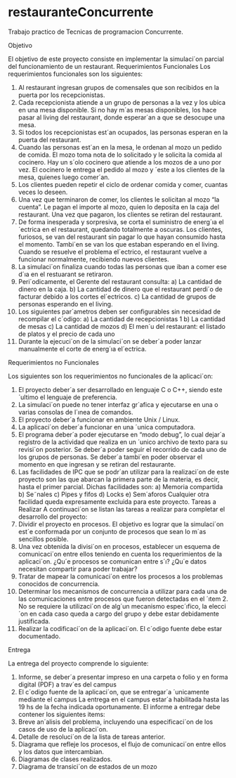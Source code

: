 # restauranteConcurrente
Trabajo practico de Tecnicas de programacion Concurrente.


Objetivo

El objetivo de este proyecto consiste en implementar la simulaci´on parcial del funcionamiento de un
restaurant.
Requerimientos Funcionales
Los requerimientos funcionales son los siguientes:
1. Al restaurant ingresan grupos de comensales que son recibidos en la puerta por los recepcionistas.
2. Cada recepcionista atiende a un grupo de personas a la vez y los ubica en una mesa disponible.
Si no hay m´as mesas disponibles, los hace pasar al living del restaurant, donde esperar´an a que
se desocupe una mesa.
3. Si todos los recepcionistas est´an ocupados, las personas esperan en la puerta del restaurant.
4. Cuando las personas est´an en la mesa, le ordenan al mozo un pedido de comida. El mozo toma
nota de lo solicitado y le solicita la comida al cocinero. Hay un s´olo cocinero que atiende a los
mozos de a uno por vez. El cocinero le entrega el pedido al mozo y ´este a los clientes de la mesa,
quienes luego comer´an.
5. Los clientes pueden repetir el ciclo de ordenar comida y comer, cuantas veces lo deseen.
6. Una vez que terminaron de comer, los clientes le solicitan al mozo “la cuenta”. Le pagan el
importe al mozo, quien lo deposita en la caja del restaurant. Una vez que pagaron, los clientes
se retiran del restaurant.
7. De forma inesperada y sorpresiva, se corta el suministro de energ´ıa el´ectrica en el restaurant,
quedando totalmente a oscuras. Los clientes, furiosos, se van del restaurant sin pagar lo que hayan
consumido hasta el momento. Tambi´en se van los que estaban esperando en el living. Cuando se
resuelve el problema el´ectrico, el restaurant vuelve a funcionar normalmente, recibiendo nuevos
clientes.
8. La simulaci´on finaliza cuando todas las personas que iban a comer ese d´ıa en el restuarant se
retiraron.
9. Peri´odicamente, el Gerente del restaurant consulta:
a) La cantidad de dinero en la caja.
b) La cantidad de dinero que el restaurant perdi´o de facturar debido a los cortes el´ectricos.
c) La cantidad de grupos de personas esperando en el living.
10. Los siguientes par´ametros deben ser configurables sin necesidad de recompilar el c´odigo:
a) La cantidad de recepcionistas
1
b) La cantidad de mesas
c) La cantidad de mozos
d) El men´u del restaurant: el listado de platos y el precio de cada uno
11. Durante la ejecuci´on de la simulaci´on se deber´a poder lanzar manualmente el corte de energ´ıa
el´ectrica.

Requerimientos no Funcionales

Los siguientes son los requerimientos no funcionales de la aplicaci´on:

1. El proyecto deber´a ser desarrollado en lenguaje C o C++, siendo este ´ultimo el lenguaje de
preferencia.
2. La simulaci´on puede no tener interfaz gr´afica y ejecutarse en una o varias consolas de l´ınea de
comandos.
3. El proyecto deber´a funcionar en ambiente Unix / Linux.
4. La aplicaci´on deber´a funcionar en una ´unica computadora.
5. El programa deber´a poder ejecutarse en “modo debug”, lo cual dejar´a registro de la actividad que
realiza en un ´unico archivo de texto para su revisi´on posterior. Se deber´a poder seguir el recorrido
de cada uno de los grupos de personas. Se deber´a tambi´en poder observar el momento en que
ingresan y se retiran del restaurante.
6. Las facilidades de IPC que se podr´an utilizar para la realizaci´on de este proyecto son las que
abarcan la primera parte de la materia, es decir, hasta el primer parcial. Dichas facilidades son:
a) Memoria compartida
b) Se˜nales
c) Pipes y fifos
d) Locks
e) Sem´aforos
Cualquier otra facilidad queda expresamente excluida para este proyecto.
Tareas a Realizar
A continuaci´on se listan las tareas a realizar para completar el desarrollo del proyecto:
1. Dividir el proyecto en procesos. El objetivo es lograr que la simulaci´on est´e conformada por un
conjunto de procesos que sean lo m´as sencillos posible.
2. Una vez obtenida la divisi´on en procesos, establecer un esquema de comunicaci´on entre ellos
teniendo en cuenta los requerimientos de la aplicaci´on. ¿Qu´e procesos se comunican entre s´ı?
¿Qu´e datos necesitan compartir para poder trabajar?
3. Tratar de mapear la comunicaci´on entre los procesos a los problemas conocidos de concurrencia.
4. Determinar los mecanismos de concurrencia a utilizar para cada una de las comunicaciones entre
procesos que fueron detectadas en el ´ıtem 2. No se requiere la utilizaci´on de alg´un mecanismo
espec´ıfico, la elecci´on en cada caso queda a cargo del grupo y debe estar debidamente justificada.
5. Realizar la codificaci´on de la aplicaci´on. El c´odigo fuente debe estar documentado.


Entrega

La entrega del proyecto comprende lo siguiente:
1. Informe, se deber´a presentar impreso en una carpeta o folio y en forma digital (PDF) a trav´es del
campus
2. El c´odigo fuente de la aplicaci´on, que se entregar´a ´unicamente mediante el campus
La entrega en el campus estar´a habilitada hasta las 19 hs de la fecha indicada oportunamente.
El informe a entregar debe contener los siguientes items:
1. Breve an´alisis del problema, incluyendo una especificaci´on de los casos de uso de la aplicaci´on.
2. Detalle de resoluci´on de la lista de tareas anterior.
3. Diagrama que refleje los procesos, el flujo de comunicaci´on entre ellos y los datos que intercambian.
4. Diagramas de clases realizados.
5. Diagrama de transici´on de estados de un mozo
